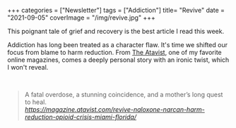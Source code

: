 +++
categories = ["Newsletter"]
tags = ["Addiction"]
title= "Revive"
date = "2021-09-05"
coverImage = "/img/revive.jpg"
+++

This poignant tale of grief and recovery is the best article I read this week.

<!--more-->

Addiction has long been treated as a character flaw. It's time we shifted our focus from blame to harm reduction. From [The Atavist](https://magazine.atavist.com/), one of my favorite online magazines, comes a deeply personal story with an ironic twist, which I won't reveal.

<br>

<blockquote class="quoteback" darkmode="" data-title="Revive%20%7C%20The%20Atavist%20Magazine" data-author="" cite="https://magazine.atavist.com/revive-naloxone-narcan-harm-reduction-opioid-crisis-miami-florida/">
A fatal overdose, a stunning coincidence, and a mother’s long quest to heal.
<footer><cite> <a href="https://magazine.atavist.com/revive-naloxone-narcan-harm-reduction-opioid-crisis-miami-florida/">https://magazine.atavist.com/revive-naloxone-narcan-harm-reduction-opioid-crisis-miami-florida/</a></cite></footer>
</blockquote><script note="" src="https://cdn.jsdelivr.net/gh/Blogger-Peer-Review/quotebacks@1/quoteback.js"></script>
